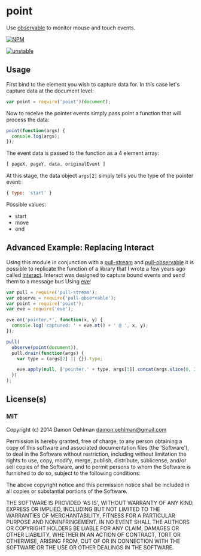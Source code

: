 # point

Use [observable](https://github.com/dominictarr/observable) to monitor
mouse and touch events.


[![NPM](https://nodei.co/npm/point.png)](https://nodei.co/npm/point/)

[![unstable](https://img.shields.io/badge/stability-unstable-yellowgreen.svg)](https://github.com/badges/stability-badges) 

## Usage

First bind to the element you wish to capture data for.  In this case
let's capture data at the document level:

```js
var point = require('point')(document);
```

Now to receive the pointer events simply pass point a function that will
process the data:

```js
point(function(args) {
  console.log(args);
});
```

The event data is passed to the function as a 4 element array:

```js
[ pageX, pageY, data, originalEvent ]
```

At this stage, the data object `args[2]` simply tells you the type of the
pointer event:

```js
{ type: 'start' }
```

Possible values:

- start
- move
- end

## Advanced Example: Replacing Interact

Using this module in conjunction with a
[pull-stream](https://github.com/dominictarr/pull-stream) and
[pull-observable](https://github.com/DamonOehlman/pull-observable) it is
possible to replicate the function of a library that I wrote a few years
ago called [interact](https://github.com/DamonOehlman/interact).  Interact
was designed to capture bound events and send them to a message bus Using
[eve](https://github.com/adobewebplatform/eve):

```js
var pull = require('pull-stream');
var observe = require('pull-observable');
var point = require('point');
var eve = require('eve');

eve.on('pointer.*', function(x, y) {
  console.log('captured: ' + eve.nt() + ' @ ', x, y);
});

pull(
  observe(point(document)),
  pull.drain(function(args) {
    var type = (args[2] || {}).type;

    eve.apply(null, ['pointer.' + type, args[3]].concat(args.slice(0, 2)));
  })
);


```

## License(s)

### MIT

Copyright (c) 2014 Damon Oehlman <damon.oehlman@gmail.com>

Permission is hereby granted, free of charge, to any person obtaining
a copy of this software and associated documentation files (the
'Software'), to deal in the Software without restriction, including
without limitation the rights to use, copy, modify, merge, publish,
distribute, sublicense, and/or sell copies of the Software, and to
permit persons to whom the Software is furnished to do so, subject to
the following conditions:

The above copyright notice and this permission notice shall be
included in all copies or substantial portions of the Software.

THE SOFTWARE IS PROVIDED 'AS IS', WITHOUT WARRANTY OF ANY KIND,
EXPRESS OR IMPLIED, INCLUDING BUT NOT LIMITED TO THE WARRANTIES OF
MERCHANTABILITY, FITNESS FOR A PARTICULAR PURPOSE AND NONINFRINGEMENT.
IN NO EVENT SHALL THE AUTHORS OR COPYRIGHT HOLDERS BE LIABLE FOR ANY
CLAIM, DAMAGES OR OTHER LIABILITY, WHETHER IN AN ACTION OF CONTRACT,
TORT OR OTHERWISE, ARISING FROM, OUT OF OR IN CONNECTION WITH THE
SOFTWARE OR THE USE OR OTHER DEALINGS IN THE SOFTWARE.
